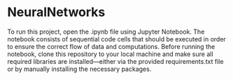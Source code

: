 # NeuralNetworks
To run this project, open the .ipynb file using Jupyter Notebook. The notebook consists of sequential code cells that should be executed in order to ensure the correct flow of data and computations. Before running the notebook, clone this repository to your local machine and make sure all required libraries are installed—either via the provided requirements.txt file or by manually installing the necessary packages.
